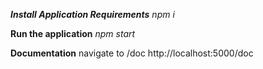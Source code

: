 ***Install Application Requirements***
_npm i_

**Run the application**
_npm start_

**Documentation**
navigate to /doc
http://localhost:5000/doc
